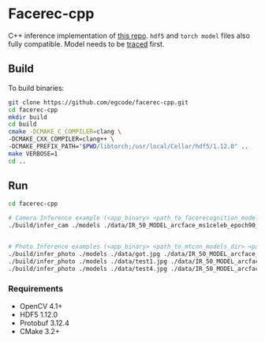 # Facerec-cpp

C++ inference implementation of [this repo](https://github.com/egcode/facerec). 
 `hdf5` and `torch model` files also fully compatible. Model needs to be [traced](https://github.com/egcode/facerec/blob/master/trace_model.py) first.


## Build 
To build binaries:
```bash
git clone https://github.com/egcode/facerec-cpp.git
cd facerec-cpp
mkdir build
cd build
cmake -DCMAKE_C_COMPILER=clang \
-DCMAKE_CXX_COMPILER=clang++ \
-DCMAKE_PREFIX_PATH="$PWD/libtorch;/usr/local/Cellar/hdf5/1.12.0" ..
make VERBOSE=1
cd ..
```

## Run
```bash
cd facerec-cpp

# Camera Inference example (<app_binary> <path_to_facerecognition_model_dir> <path_to_hdf5_dataset>):
./build/infer_cam ./models ./data/IR_50_MODEL_arcface_ms1celeb_epoch90_lfw9962_traced_model.pt ./data/dataset_targarien.h5


# Photo Inference examples (<app_binary> <path_to_mtcnn_models_dir> <path_to_test_image> <path_to_facerecognition_model_dir> <path_to_hdf5_dataset>):
./build/infer_photo ./models ./data/got.jpg ./data/IR_50_MODEL_arcface_ms1celeb_epoch90_lfw9962_traced_model.pt ./data/dataset_targarien.h5
./build/infer_photo ./models ./data/test1.jpg ./data/IR_50_MODEL_arcface_ms1celeb_epoch90_lfw9962_traced_model.pt ./data/dataset_targarien.h5
./build/infer_photo ./models ./data/test4.jpg ./data/IR_50_MODEL_arcface_ms1celeb_epoch90_lfw9962_traced_model.pt ./data/dataset_targarien.h5


```



### Requirements

* OpenCV 4.1+
* HDF5 1.12.0
* Protobuf 3.12.4
* CMake 3.2+
